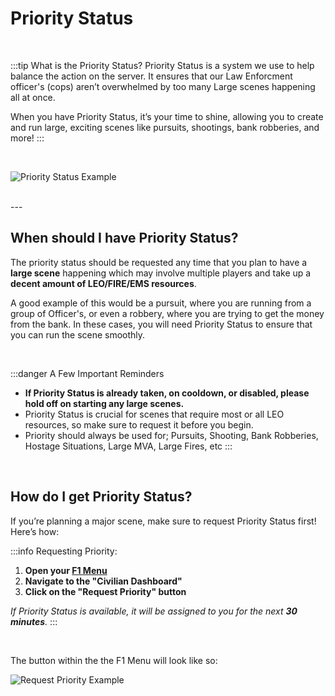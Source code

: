 # Priority Status

<br/>

:::tip What is the Priority Status?
Priority Status is a system we use to help balance the action on the server. It ensures that our Law Enforcment officer's (cops) aren’t overwhelmed by too many Large scenes happening all at once.

When you have Priority Status, it’s your time to shine, allowing you to create and run large, exciting scenes like pursuits, shootings, bank robberies, and more!
:::

<br/>

![Priority Status Example](/imgs/priority-text-example.png)

<br/>
---
<br/>

## When should I have Priority Status?

The priority status should be requested any time that you plan to have a **large scene** happening which may involve multiple players and take up a **decent amount of LEO/FIRE/EMS resources**.

A good example of this would be a pursuit, where you are running from a group of Officer's, or even a robbery, where you are trying to get the money from the bank. In these cases, you will need Priority Status to ensure that you can run the scene smoothly.

<br/>

:::danger A Few Important Reminders

- **If Priority Status is already taken, on cooldown, or disabled, please hold off on starting any large scenes.**
- Priority Status is crucial for scenes that require most or all LEO resources, so make sure to request it before you begin.
- Priority should always be used for; Pursuits, Shooting, Bank Robberies, Hostage Situations, Large MVA, Large Fires, etc
:::


<br/>

## How do I get Priority Status?

If you’re planning a major scene, make sure to request Priority Status first! Here’s how:

:::info Requesting Priority:
1. **Open your [F1 Menu](/docs/kc-menu/kcmenu)**
2. **Navigate to the "Civilian Dashboard"**
3. **Click on the "Request Priority" button**

*If Priority Status is available, it will be assigned to you for the next **30 minutes**.*
:::

<br/>

The button within the the F1 Menu will look like so:

![Request Priority Example](/imgs/request-priority-example.png)
